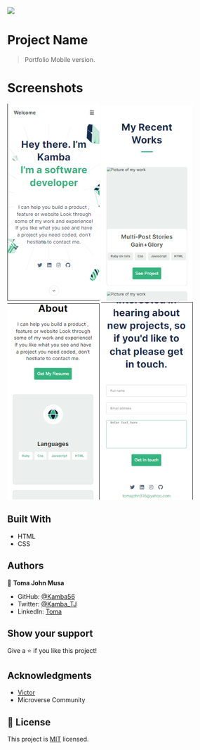 ![](https://img.shields.io/badge/Microverse-blueviolet)

# Project Name

> Portfolio Mobile version.

# Screenshots

![Screenshot](assets/screenshots/mobile-head.png)
![Screenshot](assets/screenshots/work.png)
![Screenshot](assets/screenshots/about.png)
![Screenshot](assets/screenshots/contact.png)

## Built With

- HTML
- CSS


## Authors

👤 **Toma John Musa**

- GitHub: [@Kamba56](https://github.com/Kamba56)
- Twitter: [@Kamba_TJ](https://twitter.com/Kamba_TJ)
- LinkedIn: [Toma](https://linkedin.com/in/toma-john-47092622b)

## Show your support

Give a ⭐️ if you like this project!

## Acknowledgments

- [Victor](https://github.com/jheart-vic)
- Microverse Community

## 📝 License

This project is [MIT](./MIT.md) licensed.
